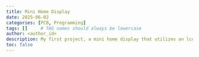 ```yaml
---
title: Mini Home Display 
date: 2025-06-02
categories: [PCB, Programming]
tags: []     # TAG names should always be lowercase
author: <author_id>
description: My first project, a mini home display that utilizes an lcd as a display that takes sensor inputs
toc: false
---
```


<!-- ![Desktop View](/assets/lib/Home-Display/Schematic.png){: w="700" h="400"}

{% include embed/youtube.html id='8RjkiRD_ySs' %} 
5687190801612800-proj-->


